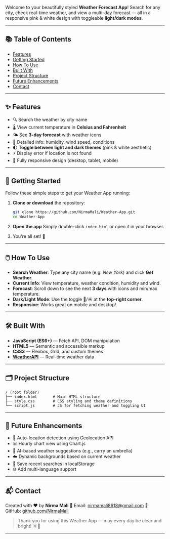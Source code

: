 Welcome to your beautifully styled **Weather Forecast App**!
Search for any city, check real-time weather, and view a multi-day forecast — all in a responsive pink & white design with toggleable **light/dark modes**.

---

## 📚 Table of Contents

* [Features](#features)
* [Getting Started](#getting-started)
* [How To Use](#how-to-use)
* [Built With](#built-with)
* [Project Structure](#project-structure)
* [Future Enhancements](#future-enhancements)
* [Contact](#contact)

---

## ✨ Features

* 🔍 Search the weather by city name
* 🌡️ View current temperature in **Celsius and Fahrenheit**
* 🌤️ See **3-day forecast** with weather icons
* 📅 Detailed info: humidity, wind speed, conditions
* 🌓 **Toggle between light and dark themes** (pink & white aesthetic)
* ⚡ Display error if location is not found
* 📱 Fully responsive design (desktop, tablet, mobile)

---

## 🚀 Getting Started

Follow these simple steps to get your Weather App running:

1. **Clone or download** the repository:

   ```bash
   git clone https://github.com/NirmaMali/Weather-App.git
   cd Weather-App
   ```

2. **Open the app**
   Simply double-click `index.html` or open it in your browser.

3. You're all set! 🌈

---

## 🖱️ How To Use

* **Search Weather**: Type any city name (e.g. *New York*) and click **Get Weather**.
* **Current Info**: View temperature, weather condition, humidity and wind.
* **Forecast**: Scroll down to see the next **3 days** with icons and min/max temperature.
* **Dark/Light Mode**: Use the toggle 🌙/☀️ at the **top-right corner**.
* **Responsive**: Works great on mobile and desktop!

---

## 🛠️ Built With

* **JavaScript (ES6+)** — Fetch API, DOM manipulation
* **HTML5** — Semantic and accessible markup
* **CSS3** — Flexbox, Grid, and custom themes
* **[WeatherAPI](https://www.weatherapi.com/)** — Real-time weather data

---

## 🗂️ Project Structure

```
/ (root folder)
├── index.html       # Main HTML structure
├── style.css        # CSS styling and theme definitions
└── script.js        # JS for fetching weather and toggling UI
```

---

## 🔮 Future Enhancements

* 📍 Auto-location detection using Geolocation API
* 📊 Hourly chart view using Chart.js
* 🧠 AI-based weather suggestions (e.g., carry an umbrella)
* ☁️ Dynamic backgrounds based on current weather
* 💾 Save recent searches in localStorage
* 🌐 Add multi-language support

---

## 📬 Contact

Created with ❤️ by **Nirma Mali**
📧 Email: [nirmamali8618@gmail.com](mailto:nirmamali8618@gmail.com)
🔗 GitHub: [github.com/NirmaMali](https://github.com/NirmaMali)

> Thank you for using this Weather App — may every day be clear and bright! ☀️🌈

---
